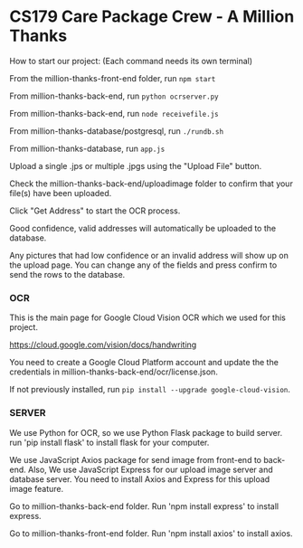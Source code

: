 # CS179 Care Package Crew - A Million Thanks

How to start our project: (Each command needs its own terminal)

From the million-thanks-front-end folder, run `npm start`

From million-thanks-back-end, run `python ocrserver.py`

From million-thanks-back-end, run `node receivefile.js`

From million-thanks-database/postgresql, run `./rundb.sh`

From million-thanks-database, run `app.js`


Upload a single .jps or multiple .jpgs using the "Upload File" button.

Check the million-thanks-back-end/uploadimage folder to confirm that your file(s) have been uploaded.

Click "Get Address" to start the OCR process.

Good confidence, valid addresses will automatically be uploaded to the database. 

Any pictures that had low confidence or an invalid address will show up on the upload page. You can change any of the fields and press 
confirm to send the rows to the database.

### OCR

This is the main page for Google Cloud Vision OCR which we used for this project.

https://cloud.google.com/vision/docs/handwriting

You need to create a Google Cloud Platform account and update the the credentials in million-thanks-back-end/ocr/license.json.

If not previously installed, run `pip install --upgrade google-cloud-vision`.

### SERVER

We use Python for OCR, so we use Python Flask package to build server. run 'pip install flask' to install flask for your computer.

We use JavaScript Axios package for send image from front-end to back-end. Also, We use JavaScript Express for our upload image server and database server. You need to install Axios and Express for this upload image feature.

Go to million-thanks-back-end folder. Run 'npm install express' to install express.

Go to million-thanks-front-end folder. Run 'npm install axios' to install axios.
